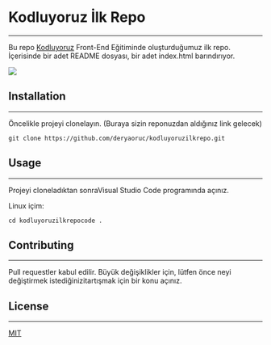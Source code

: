 # Kodluyoruz İlk Repo
-----------------------------------------------------------------------------------------------------

Bu repo [Kodluyoruz](https://www.kodluyoruz.org/) Front-End Eğitiminde oluşturduğumuz ilk repo. İçerisinde bir adet README dosyası, bir adet index.html barındırıyor.

![](C:\Users\derya\OneDrive\Masaüstü\projeresmi\projeresmi.jpg)

## Installation
-----------------------------------------------------------------------------------------------------

Öncelikle projeyi clonelayın. (Buraya sizin reponuzdan aldığınız link gelecek)

`git clone https://github.com/deryaoruc/kodluyoruzilkrepo.git`

## Usage
-----------------------------------------------------------------------------------------------------

Projeyi cloneladıktan sonraVisual Studio Code programında açınız.

Linux içim:

`cd kodluyoruzilkrepocode .`

## Contributing
-----------------------------------------------------------------------------------------------------

Pull requestler kabul edilir. Büyük değişiklikler için, lütfen önce neyi değiştirmek istediğinizitartışmak için bir konu açınız.

## License 
-----------------------------------------------------------------------------------------------------

[MIT](https://mit-license.org/)